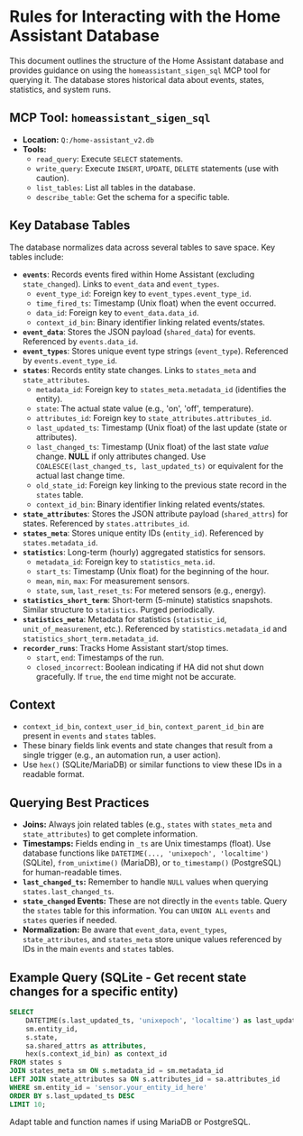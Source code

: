 # Rules for Interacting with the Home Assistant Database

This document outlines the structure of the Home Assistant database and provides guidance on using the `homeassistant_sigen_sql` MCP tool for querying it. The database stores historical data about events, states, statistics, and system runs.

## MCP Tool: `homeassistant_sigen_sql`

-   **Location:** `Q:/home-assistant_v2.db`
-   **Tools:**
    -   `read_query`: Execute `SELECT` statements.
    -   `write_query`: Execute `INSERT`, `UPDATE`, `DELETE` statements (use with caution).
    -   `list_tables`: List all tables in the database.
    -   `describe_table`: Get the schema for a specific table.

## Key Database Tables

The database normalizes data across several tables to save space. Key tables include:

-   **`events`**: Records events fired within Home Assistant (excluding `state_changed`). Links to `event_data` and `event_types`.
    -   `event_type_id`: Foreign key to `event_types.event_type_id`.
    -   `time_fired_ts`: Timestamp (Unix float) when the event occurred.
    -   `data_id`: Foreign key to `event_data.data_id`.
    -   `context_id_bin`: Binary identifier linking related events/states.
-   **`event_data`**: Stores the JSON payload (`shared_data`) for events. Referenced by `events.data_id`.
-   **`event_types`**: Stores unique event type strings (`event_type`). Referenced by `events.event_type_id`.
-   **`states`**: Records entity state changes. Links to `states_meta` and `state_attributes`.
    -   `metadata_id`: Foreign key to `states_meta.metadata_id` (identifies the entity).
    -   `state`: The actual state value (e.g., 'on', 'off', temperature).
    -   `attributes_id`: Foreign key to `state_attributes.attributes_id`.
    -   `last_updated_ts`: Timestamp (Unix float) of the last update (state or attributes).
    -   `last_changed_ts`: Timestamp (Unix float) of the last state *value* change. **NULL** if only attributes changed. Use `COALESCE(last_changed_ts, last_updated_ts)` or equivalent for the actual last change time.
    -   `old_state_id`: Foreign key linking to the previous state record in the `states` table.
    -   `context_id_bin`: Binary identifier linking related events/states.
-   **`state_attributes`**: Stores the JSON attribute payload (`shared_attrs`) for states. Referenced by `states.attributes_id`.
-   **`states_meta`**: Stores unique entity IDs (`entity_id`). Referenced by `states.metadata_id`.
-   **`statistics`**: Long-term (hourly) aggregated statistics for sensors.
    -   `metadata_id`: Foreign key to `statistics_meta.id`.
    -   `start_ts`: Timestamp (Unix float) for the beginning of the hour.
    -   `mean`, `min`, `max`: For measurement sensors.
    -   `state`, `sum`, `last_reset_ts`: For metered sensors (e.g., energy).
-   **`statistics_short_term`**: Short-term (5-minute) statistics snapshots. Similar structure to `statistics`. Purged periodically.
-   **`statistics_meta`**: Metadata for statistics (`statistic_id`, `unit_of_measurement`, etc.). Referenced by `statistics.metadata_id` and `statistics_short_term.metadata_id`.
-   **`recorder_runs`**: Tracks Home Assistant start/stop times.
    -   `start`, `end`: Timestamps of the run.
    -   `closed_incorrect`: Boolean indicating if HA did not shut down gracefully. If `true`, the `end` time might not be accurate.

## Context

-   `context_id_bin`, `context_user_id_bin`, `context_parent_id_bin` are present in `events` and `states` tables.
-   These binary fields link events and state changes that result from a single trigger (e.g., an automation run, a user action).
-   Use `hex()` (SQLite/MariaDB) or similar functions to view these IDs in a readable format.

## Querying Best Practices

-   **Joins:** Always join related tables (e.g., `states` with `states_meta` and `state_attributes`) to get complete information.
-   **Timestamps:** Fields ending in `_ts` are Unix timestamps (float). Use database functions like `DATETIME(..., 'unixepoch', 'localtime')` (SQLite), `from_unixtime()` (MariaDB), or `to_timestamp()` (PostgreSQL) for human-readable times.
-   **`last_changed_ts`:** Remember to handle `NULL` values when querying `states.last_changed_ts`.
-   **`state_changed` Events:** These are not directly in the `events` table. Query the `states` table for this information. You can `UNION ALL` `events` and `states` queries if needed.
-   **Normalization:** Be aware that `event_data`, `event_types`, `state_attributes`, and `states_meta` store unique values referenced by IDs in the main `events` and `states` tables.

## Example Query (SQLite - Get recent state changes for a specific entity)

```sql
SELECT
    DATETIME(s.last_updated_ts, 'unixepoch', 'localtime') as last_updated,
    sm.entity_id,
    s.state,
    sa.shared_attrs as attributes,
    hex(s.context_id_bin) as context_id
FROM states s
JOIN states_meta sm ON s.metadata_id = sm.metadata_id
LEFT JOIN state_attributes sa ON s.attributes_id = sa.attributes_id
WHERE sm.entity_id = 'sensor.your_entity_id_here'
ORDER BY s.last_updated_ts DESC
LIMIT 10;
```

Adapt table and function names if using MariaDB or PostgreSQL.